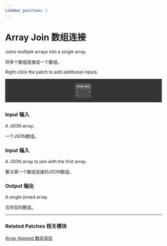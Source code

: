 ```yaml
---
sidebar_position: 2
---
```


# Array Join 数组连接

Joins multiple arrays into a single array.

将多个数组连接成一个数组。

Right-click the patch to add additional inputs.

![Image](./../../../static/img/docs/Data/array-join.png)

### Input 输入

A JSON array.

一个JSON数组。

### Input 输入

A JSON array to join with the first array.

要与第一个数组连接的JSON数组。

### Output 输出

A single joined array.

合并后的数组。

------

### Related Patches 相关模块

[Array Append 数组添加](./Array%20Append)

